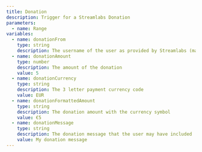 ```yaml
---
title: Donation
description: Trigger for a Streamlabs Donation
parameters:
  - name: Range
variables:
  - name: donationFrom
    type: string
    description: The username of the user as provided by Streamlabs (may not be from Twitch)
  - name: donationAmount
    type: number
    description: The amount of the donation
    value: 5
  - name: donationCurrency
    type: string
    description: The 3 letter payment currency code
    value: EUR
  - name: donationFormattedAmount
    type: string
    description: The donation amount with the currency symbol
    value: €5
  - name: donationMessage
    type: string
    description: The donation message that the user may have included
    value: My donation message
---
```

